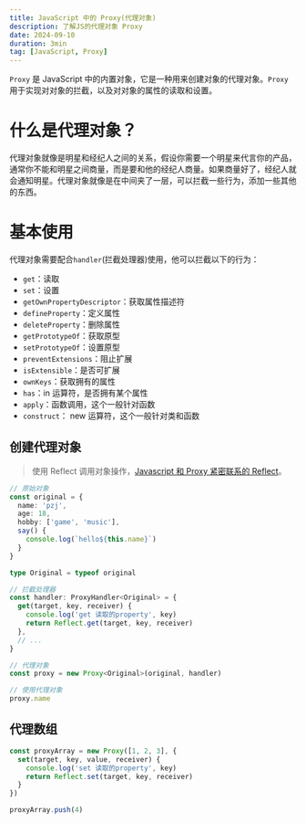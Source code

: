 ```yaml
---
title: JavaScript 中的 Proxy(代理对象)
description: 了解JS的代理对象 Proxy
date: 2024-09-10
duration: 3min
tag: [JavaScript, Proxy]
---
```


`Proxy` 是 JavaScript 中的内置对象，它是一种用来创建对象的代理对象。`Proxy` 用于实现对对象的拦截，以及对对象的属性的读取和设置。

# 什么是代理对象？

代理对象就像是明星和经纪人之间的关系，假设你需要一个明星来代言你的产品，通常你不能和明星之间商量，而是要和他的经纪人商量。如果商量好了，经纪人就会通知明星。代理对象就像是在中间夹了一层，可以拦截一些行为，添加一些其他的东西。

# 基本使用

代理对象需要配合`handler`(拦截处理器)使用，他可以拦截以下的行为：
  - `get`：读取
  - `set`：设置
  - `getOwnPropertyDescriptor`：获取属性描述符
  - `defineProperty`：定义属性
  - `deleteProperty`：删除属性
  - `getPrototypeOf`：获取原型
  - `setPrototypeOf`：设置原型
  - `preventExtensions`：阻止扩展
  - `isExtensible`：是否可扩展
  - `ownKeys`：获取拥有的属性
  - `has`：in 运算符，是否拥有某个属性
  - `apply`：函数调用，这个一般针对函数
  - `construct`： new 运算符，这个一般针对类和函数

## 创建代理对象

> 使用 Reflect 调用对象操作，[Javascript 和 Proxy 紧密联系的 Reflect](/blog/js-reflect)。

```ts
// 原始对象
const original = {
  name: 'pzj',
  age: 18,
  hobby: ['game', 'music'],
  say() {
    console.log(`hello${this.name}`)
  }
}

type Original = typeof original

// 拦截处理器
const handler: ProxyHandler<Original> = {
  get(target, key, receiver) {
    console.log('get 读取的property', key)
    return Reflect.get(target, key, receiver)
  },
  // ...
}

// 代理对象
const proxy = new Proxy<Original>(original, handler)

// 使用代理对象
proxy.name
```

## 代理数组

```ts
const proxyArray = new Proxy([1, 2, 3], {
  set(target, key, value, receiver) {
    console.log('set 读取的property', key)
    return Reflect.set(target, key, receiver)
  }
})

proxyArray.push(4)
```

